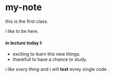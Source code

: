 # my-note

this is the first class.

i like to be here.

#### in lecture today I:

- exciting to learn this new things.
- thankfull to have a chance to study.

 *i like every thing* and i will **test** evrey single code .